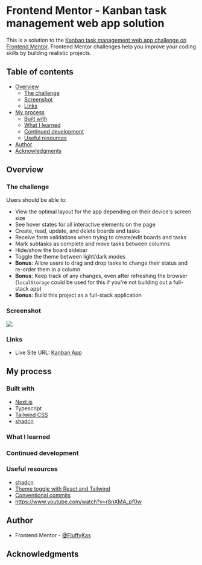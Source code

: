 # Frontend Mentor - Kanban task management web app solution

This is a solution to the [Kanban task management web app challenge on Frontend Mentor](https://www.frontendmentor.io/challenges/kanban-task-management-web-app-wgQLt-HlbB). Frontend Mentor challenges help you improve your coding skills by building realistic projects.

## Table of contents

- [Overview](#overview)
  - [The challenge](#the-challenge)
  - [Screenshot](#screenshot)
  - [Links](#links)
- [My process](#my-process)
  - [Built with](#built-with)
  - [What I learned](#what-i-learned)
  - [Continued development](#continued-development)
  - [Useful resources](#useful-resources)
- [Author](#author)
- [Acknowledgments](#acknowledgments)

## Overview

### The challenge

Users should be able to:

- View the optimal layout for the app depending on their device's screen size
- See hover states for all interactive elements on the page
- Create, read, update, and delete boards and tasks
- Receive form validations when trying to create/edit boards and tasks
- Mark subtasks as complete and move tasks between columns
- Hide/show the board sidebar
- Toggle the theme between light/dark modes
- **Bonus**: Allow users to drag and drop tasks to change their status and re-order them in a column
- **Bonus**: Keep track of any changes, even after refreshing the browser (`localStorage` could be used for this if you're not building out a full-stack app)
- **Bonus**: Build this project as a full-stack application

### Screenshot

![](./screenshot.jpg)

### Links

- Live Site URL: [Kanban App](https://fem-kanban-app.netlify.app/)

## My process

### Built with

- [Next.js](https://nextjs.org/)
- Typescript
- [Tailwind CSS](https://tailwindcss.com/)
- [shadcn](https://ui.shadcn.com/)

### What I learned

### Continued development

### Useful resources

- [shadcn](https://ui.shadcn.com/)
- [Theme toggle with React and Tailwind](https://dev.to/naomipham_/how-to-create-darklight-mode-with-react-and-tailwind-59e0)
- [Conventional commits](https://www.conventionalcommits.org/en/v1.0.0/)
- https://www.youtube.com/watch?v=r8nXMA_pf0w

## Author

- Frontend Mentor - [@FluffyKas](https://www.frontendmentor.io/profile/FluffyKas)

## Acknowledgments
